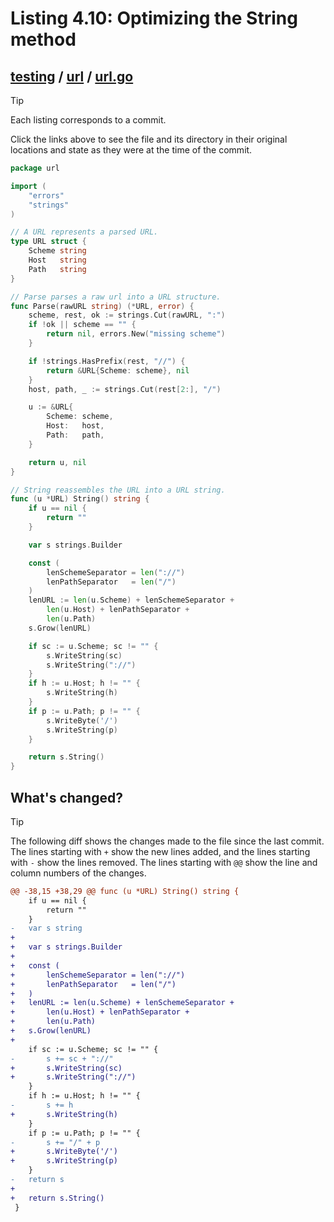 # Listing 4.10: Optimizing the String method

## [testing](https://github.com/inancgumus/gobyexample/blob/d64225d13e86efbdf6a3ff980f5fc8b1eeeb30cc/testing) / [url](https://github.com/inancgumus/gobyexample/blob/d64225d13e86efbdf6a3ff980f5fc8b1eeeb30cc/testing/url) / [url.go](https://github.com/inancgumus/gobyexample/blob/d64225d13e86efbdf6a3ff980f5fc8b1eeeb30cc/testing/url/url.go)

> [!TIP]
> Each listing corresponds to a commit.
>
> Click the links above to see the file and its directory in their original locations and state as they were at the time of the commit.

```go
package url

import (
	"errors"
	"strings"
)

// A URL represents a parsed URL.
type URL struct {
	Scheme string
	Host   string
	Path   string
}

// Parse parses a raw url into a URL structure.
func Parse(rawURL string) (*URL, error) {
	scheme, rest, ok := strings.Cut(rawURL, ":")
	if !ok || scheme == "" {
		return nil, errors.New("missing scheme")
	}

	if !strings.HasPrefix(rest, "//") {
		return &URL{Scheme: scheme}, nil
	}
	host, path, _ := strings.Cut(rest[2:], "/")

	u := &URL{
		Scheme: scheme,
		Host:   host,
		Path:   path,
	}

	return u, nil
}

// String reassembles the URL into a URL string.
func (u *URL) String() string {
	if u == nil {
		return ""
	}

	var s strings.Builder

	const (
		lenSchemeSeparator = len("://")
		lenPathSeparator   = len("/")
	)
	lenURL := len(u.Scheme) + lenSchemeSeparator +
		len(u.Host) + lenPathSeparator +
		len(u.Path)
	s.Grow(lenURL)

	if sc := u.Scheme; sc != "" {
		s.WriteString(sc)
		s.WriteString("://")
	}
	if h := u.Host; h != "" {
		s.WriteString(h)
	}
	if p := u.Path; p != "" {
		s.WriteByte('/')
		s.WriteString(p)
	}

	return s.String()
}
```

## What's changed?

> [!TIP]
> The following diff shows the changes made to the file since the last commit.
> The lines starting with `+` show the new lines added, and the lines starting with `-` show the lines removed.
> The lines starting with `@@` show the line and column numbers of the changes.

```diff
@@ -38,15 +38,29 @@ func (u *URL) String() string {
 	if u == nil {
 		return ""
 	}
-	var s string
+
+	var s strings.Builder
+
+	const (
+		lenSchemeSeparator = len("://")
+		lenPathSeparator   = len("/")
+	)
+	lenURL := len(u.Scheme) + lenSchemeSeparator +
+		len(u.Host) + lenPathSeparator +
+		len(u.Path)
+	s.Grow(lenURL)
+
 	if sc := u.Scheme; sc != "" {
-		s += sc + "://"
+		s.WriteString(sc)
+		s.WriteString("://")
 	}
 	if h := u.Host; h != "" {
-		s += h
+		s.WriteString(h)
 	}
 	if p := u.Path; p != "" {
-		s += "/" + p
+		s.WriteByte('/')
+		s.WriteString(p)
 	}
-	return s
+
+	return s.String()
 }
```

